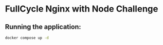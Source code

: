 # FullCycle Nginx with Node Challenge

## Running the application:

``` bash
docker compose up -d
```
